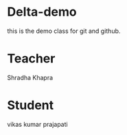 # Delta-demo
this is the demo class for git and github.

# Teacher
Shradha Khapra

# Student
vikas kumar prajapati